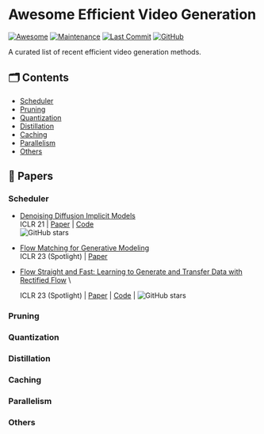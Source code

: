 # Awesome Efficient Video Generation

<p>

[![Awesome](https://cdn.rawgit.com/sindresorhus/awesome/d7305f38d29fed78fa85652e3a63e154dd8e8829/media/badge.svg)](https://github.com/sindresorhus/awesome)
[![Maintenance](https://img.shields.io/badge/maintained%3F-yes-green.svg)](https://github.com/Naereen/StrapDown.js/graphs/commit-activity)
[![Last Commit](https://img.shields.io/github/last-commit/xuyang-liu16/Awesome-Diffusion-Acceleration.svg?style=flat&color=orange)](https://github.com/xuyang-liu16/Awesome-Diffusion-Acceleration)
[![GitHub](https://img.shields.io/github/stars/NUS-HPC-AI-Lab/Awesome-Efficient-Video-Generation.svg?style=social)](https://github.com/NUS-HPC-AI-Lab/Awesome-Efficient-Video-Generation.git)  

</p>

A curated list of recent efficient video generation methods.

## 🗂️ Contents
- [Scheduler](#scheduler)
- [Pruning](#pruning) 
- [Quantization](#quantization)
- [Distillation](#distillation)
- [Caching](#caching)
- [Parallelism](#parallelism)
- [Others](#others)

## 📄 Papers

### Scheduler

* [Denoising Diffusion Implicit Models](https://arxiv.org/pdf/2010.02502) \
ICLR 21 | [Paper](https://arxiv.org/pdf/2010.02502) | [Code](https://github.com/ermongroup/ddim) \
![GitHub stars](https://img.shields.io/github/stars/ermongroup/ddim?style=social)

* [Flow Matching for Generative Modeling](https://arxiv.org/abs/2210.02747) \
ICLR 23 (Spotlight) | [Paper](https://arxiv.org/abs/2210.02747)

* [Flow Straight and Fast: Learning to Generate and Transfer Data with Rectified Flow](https://arxiv.org/abs/2209.03003) \

  ICLR 23 (Spotlight) | [Paper](https://arxiv.org/abs/2209.03003) | [Code](https://github.com/gnobitab/RectifiedFlow) | ![GitHub stars](https://img.shields.io/github/stars/gnobitab/RectifiedFlow?style=social)

### Pruning


### Quantization


### Distillation


### Caching


### Parallelism


### Others
